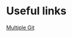 # Useful links
[Multiple Git](https://stackoverflow.com/questions/3860112/multiple-github-accounts-on-the-same-computer)
